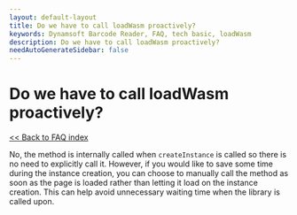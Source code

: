 ```yaml
---
layout: default-layout
title: Do we have to call loadWasm proactively?
keywords: Dynamsoft Barcode Reader, FAQ, tech basic, loadWasm
description: Do we have to call loadWasm proactively?
needAutoGenerateSidebar: false
---
```


# Do we have to call loadWasm proactively?

[<< Back to FAQ index](index.md)

No, the method is internally called when `createInstance` is called so there is no need to explicitly call it. However, if you would like to save some time during the instance creation, you can choose to manually call the method as soon as the page is loaded rather than letting it load on the instance creation. This can help avoid unnecessary waiting time when the library is called upon.
